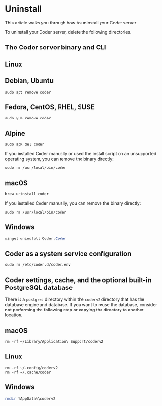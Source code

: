 <!-- markdownlint-disable MD024 -->
# Uninstall

This article walks you through how to uninstall your Coder server.

To uninstall your Coder server, delete the following directories.

## The Coder server binary and CLI

<div class="tabs">

## Linux

<div class="tabs">

## Debian, Ubuntu

```shell
sudo apt remove coder
```

## Fedora, CentOS, RHEL, SUSE

```shell
sudo yum remove coder
```

## Alpine

```shell
sudo apk del coder
```

</div>

If you installed Coder manually or used the install script on an unsupported
operating system, you can remove the binary directly:

```shell
sudo rm /usr/local/bin/coder
```

## macOS

```shell
brew uninstall coder
```

If you installed Coder manually, you can remove the binary directly:

```shell
sudo rm /usr/local/bin/coder
```

## Windows

```powershell
winget uninstall Coder.Coder
```

</div>

## Coder as a system service configuration

```shell
sudo rm /etc/coder.d/coder.env
```

## Coder settings, cache, and the optional built-in PostgreSQL database

There is a `postgres` directory within the `coderv2` directory that has the
database engine and database. If you want to reuse the database, consider not
performing the following step or copying the directory to another location.

<div class="tabs">

## macOS

```shell
rm -rf ~/Library/Application\ Support/coderv2
```

## Linux

```shell
rm -rf ~/.config/coderv2
rm -rf ~/.cache/coder
```

## Windows

```powershell
rmdir %AppData%\coderv2
```

</div>
